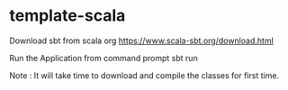 # template-scala


Download sbt from scala org
    https://www.scala-sbt.org/download.html

Run the Application from command prompt
    sbt run 
    
Note : It will take time to download and compile the classes for first time.
